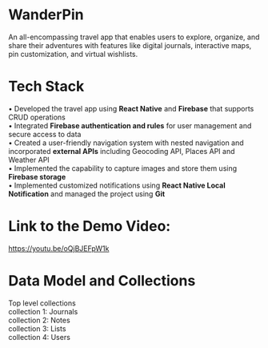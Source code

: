# WanderPin  
An all-encompassing travel app that enables users to explore, organize, and share their adventures with features like digital journals, interactive maps, pin customization, and virtual wishlists.​

# Tech Stack  
•	Developed the travel app using **React Native** and **Firebase** that supports CRUD operations  
•	Integrated **Firebase authentication and rules** for user management and secure access to data  
•	Created a user-friendly navigation system with nested navigation and incorporated **external APIs** including Geocoding API, Places API and Weather API  
•	Implemented the capability to capture images and store them using **Firebase storage**  
•	Implemented customized notifications using **React Native Local Notification** and managed the project using **Git**  

# Link to the Demo Video:  
https://youtu.be/oQjBJEFpW1k

# Data Model and Collections  
Top level collections  
collection 1: Journals  
collection 2: Notes  
collection 3: Lists  
collection 4: Users  